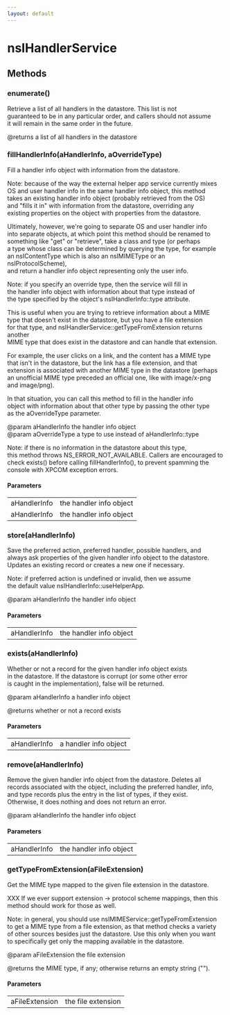 ```yaml
---
layout: default
---
```


# nsIHandlerService #

## Methods ##

### enumerate() ###
  
Retrieve a list of all handlers in the datastore.  This list is not  
guaranteed to be in any particular order, and callers should not assume  
it will remain in the same order in the future.  
  
@returns a list of all handlers in the datastore  
  

### fillHandlerInfo(aHandlerInfo, aOverrideType) ###
  
Fill a handler info object with information from the datastore.  
  
Note: because of the way the external helper app service currently mixes  
OS and user handler info in the same handler info object, this method  
takes an existing handler info object (probably retrieved from the OS)  
and "fills it in" with information from the datastore, overriding any  
existing properties on the object with properties from the datastore.  
  
Ultimately, however, we're going to separate OS and user handler info  
into separate objects, at which point this method should be renamed to  
something like "get" or "retrieve", take a class and type (or perhaps  
a type whose class can be determined by querying the type, for example  
an nsIContentType which is also an nsIMIMEType or an nsIProtocolScheme),  
and return a handler info object representing only the user info.  
  
Note: if you specify an override type, then the service will fill in  
the handler info object with information about that type instead of  
the type specified by the object's nsIHandlerInfo::type attribute.  
  
This is useful when you are trying to retrieve information about a MIME  
type that doesn't exist in the datastore, but you have a file extension  
for that type, and nsIHandlerService::getTypeFromExtension returns another  
MIME type that does exist in the datastore and can handle that extension.  
  
For example, the user clicks on a link, and the content has a MIME type  
that isn't in the datastore, but the link has a file extension, and that  
extension is associated with another MIME type in the datastore (perhaps  
an unofficial MIME type preceded an official one, like with image/x-png  
and image/png).  
  
In that situation, you can call this method to fill in the handler info  
object with information about that other type by passing the other type  
as the aOverrideType parameter.  
  
@param aHandlerInfo   the handler info object  
@param aOverrideType  a type to use instead of aHandlerInfo::type  
  
Note: if there is no information in the datastore about this type,  
this method throws NS_ERROR_NOT_AVAILABLE. Callers are encouraged to  
check exists() before calling fillHandlerInfo(), to prevent spamming the  
console with XPCOM exception errors.  
  

#### Parameters ####

<table>

<tr>
<td>aHandlerInfo</td>
<td>the handler info object  
</td>
</tr>

<tr>
<td>aHandlerInfo</td>
<td>the handler info object  
</td>
</tr>

</table>

### store(aHandlerInfo) ###
  
Save the preferred action, preferred handler, possible handlers, and  
always ask properties of the given handler info object to the datastore.  
Updates an existing record or creates a new one if necessary.  
  
Note: if preferred action is undefined or invalid, then we assume  
the default value nsIHandlerInfo::useHelperApp.  
  
@param aHandlerInfo  the handler info object  
  

#### Parameters ####

<table>

<tr>
<td>aHandlerInfo</td>
<td>the handler info object  
</td>
</tr>

</table>

### exists(aHandlerInfo) ###
  
Whether or not a record for the given handler info object exists  
in the datastore. If the datastore is corrupt (or some other error  
is caught in the implementation), false will be returned.  
  
@param aHandlerInfo  a handler info object  
  
@returns whether or not a record exists  
  

#### Parameters ####

<table>

<tr>
<td>aHandlerInfo</td>
<td>a handler info object  
</td>
</tr>

</table>

### remove(aHandlerInfo) ###
  
Remove the given handler info object from the datastore.  Deletes all  
records associated with the object, including the preferred handler, info,  
and type records plus the entry in the list of types, if they exist.  
Otherwise, it does nothing and does not return an error.  
  
@param aHandlerInfo  the handler info object  
  

#### Parameters ####

<table>

<tr>
<td>aHandlerInfo</td>
<td>the handler info object  
</td>
</tr>

</table>

### getTypeFromExtension(aFileExtension) ###
  
Get the MIME type mapped to the given file extension in the datastore.  
  
XXX If we ever support extension -> protocol scheme mappings, then this  
method should work for those as well.  
  
Note: in general, you should use nsIMIMEService::getTypeFromExtension  
to get a MIME type from a file extension, as that method checks a variety  
of other sources besides just the datastore.  Use this only when you want  
to specifically get only the mapping available in the datastore.  
  
@param aFileExtension  the file extension  
  
@returns the MIME type, if any; otherwise returns an empty string ("").  
  

#### Parameters ####

<table>

<tr>
<td>aFileExtension</td>
<td>the file extension  
</td>
</tr>

</table>
